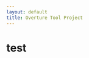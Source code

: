 ```yaml
---
layout: default
title: Overture Tool Project
---
```


<script src="http://bibbase.org/show?bib=blog.lausdahl.com/wp-content/uploads/publications/lausdahl.bib&jsonp=1&jsonp=1"></script>
 

test
====



